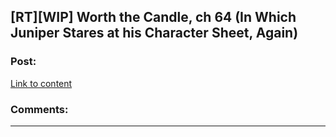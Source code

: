 ## [RT][WIP] Worth the Candle, ch 64 (In Which Juniper Stares at his Character Sheet, Again)

### Post:

[Link to content]()

### Comments:

---

